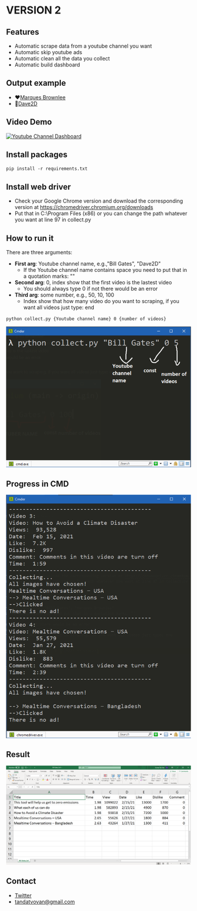 # VERSION 2
## Features
- Automatic scrape data from a youtube channel you want
- Automatic skip youtube ads
- Automatic clean all the data you collect
- Automatic build dashboard
## Output example
- :heart:[Marques Brownlee](http://mkbhd-app.herokuapp.com)
- :blue_heart:[Dave2D](http://dave2d-app.herokuapp.com)
## Video Demo
[![Youtube Channel Dashboard](http://img.youtube.com/vi/dziScYK_M-w/0.jpg)](http://www.youtube.com/watch?v=dziScYK_M-w "Youtube Channel Dashboard Automation | Selenium🤝🏼Dash")
## Install packages
```
pip install -r requirements.txt
```
## Install web driver
- Check your Google Chrome version and download the corresponding version at https://chromedriver.chromium.org/downloads
- Put that in C:\Program Files (x86) or you can change the path whatever you want at line 97 in collect.py

## How to run it
There are three arguments:

- **First arg**: Youtube channel name, e.g.,"Bill Gates", "Dave2D"
    - If the Youtube channel name contains space you need to put that in a quotation marks: ""
- **Second arg**: 0, index show that the first video is the lastest video
    - You should always type 0 if not there would be an error
- **Third arg**: some number, e.g., 50, 10, 100
    - Index show that how many video do you want to scraping, if you want all videos just type: end

```
python collect.py {Youtube channel name} 0 {number of videos} 
```

![Alt text](./images/howtouse.png?raw=true "How to use it in cmd")

## Progress in CMD
![Alt text](./images/progress.png?raw=true "Progress")

## Result
![Alt text](./images/results.png?raw=true "Result")

## Contact
- [Twitter](https://twitter.com/prohozo)
- <tandatvovan@gmail.com>